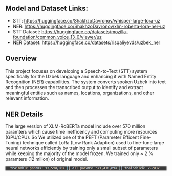 ## Model and Dataset Links:
* STT: https://huggingface.co/ShakhzoDavronov/whisper-large-lora-uz
* NER: https://huggingface.co/ShakhzoDavronov/xlm-roberta-lora-ner-uz
* STT Dataset: https://huggingface.co/datasets/mozilla-foundation/common_voice_13_0/viewer/uz
* NER Dataset: https://huggingface.co/datasets/risqaliyevds/uzbek_ner

## Overview
This project focuses on developing a Speech-to-Text (STT) system specifically for the Uzbek language and enhancing it with Named Entity Recognition (NER) capabilities. The system converts spoken Uzbek into text and then processes the transcribed output to identify and extract meaningful entities such as names, locations, organizations, and other relevant information.

## NER Details
The large version of XLM-RoBERTa model include over 570 million paramters which cause time inefficency and computing more resources (GPU/CPU). So We utilized one of the PEFT (Parameter Efficent Fine-Tuning) technique  called LoRa (Low Rank Adaption) used to fine-tune large neural networks efficiently by training only a small subset of parameters while keeping the majority of the model frozen. We trained only ~ 2 % paramters (12 millon) of original model.

![image alt](https://github.com/shaxzoddavronov/STT-NER-Uzbek/blob/main/images/NER_trainable_params.png?raw=true)
